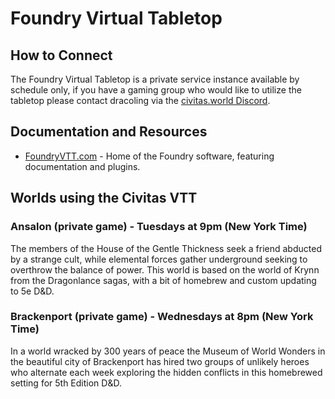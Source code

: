 # Foundry Virtual Tabletop

## How to Connect
The Foundry Virtual Tabletop is a private service instance available by schedule only, if you have a gaming group who would like to utilize the tabletop please contact dracoling via the [civitas.world Discord](https://discord.civitas.world).

## Documentation and Resources
- [FoundryVTT.com](https://foundryvtt.com/) - Home of the Foundry software, featuring documentation and plugins. 

## Worlds using the Civitas VTT
### Ansalon (private game) - Tuesdays at 9pm (New York Time)
The members of the House of the Gentle Thickness seek a friend abducted by a strange cult, while elemental forces gather underground seeking to overthrow the balance of power. This world is based on the world of Krynn from the Dragonlance sagas, with a bit of homebrew and custom updating to 5e D&D. 

### Brackenport (private game) - Wednesdays at 8pm (New York Time)
In a world wracked by 300 years of peace the Museum of World Wonders in the beautiful city of Brackenport has hired two groups of unlikely heroes who alternate each week exploring the hidden conflicts in this homebrewed setting for 5th Edition D&D.
